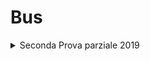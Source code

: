 # Bus

<details>
<summary>Seconda Prova parziale 2019</summary><br>

> Si consideri un bus sincrono che lavora a $`50 Mhz `$ con linee separate per dati e
> indirizzi dotato dei segnali di controllo MREQ, RD e WAIT e una memoria con un tempo di
> risposta di $`80 nsec`$ dal momento in cui gli indirizzi sono stabili.

[Diagramma di Temporizzazione](./excalidaws/Diagramma_di_Temporizzazione.excalidraw)

![Diagramma di Temporizzazione](imgs/Diagramma_di_Temporizzazione.svg)


<details> 
<summary>Domande:</summary><br>

>a) In condizioni ideali, per quanto tempo deve essere asserito il segnale di WAIT per garantire una lettura in memoria? 
>Esprimere il risultato con un numero che indica il tempo in nsec.

<details>
<summary>Soluzione</summary><br>

>$`T = 1/ (5*10^7) = 20nsec`$ - `Il periodo è 20nsec`.
>
>Il primo periodo è occupato dalla richiesta del `Address`
>
>Il `wait` è asserito dopo il primo periodo fino al inizio del periodo della lettura del dato. 
>
>Perciò: $`80nsec - 20nsec = 60nsec`$ è il tempo del `wait asserito`.
</details>

>b) In condizioni ideali, dopo quanto tempo i dati saranno disponibili presso il master?
>Esprimere il risultato con un numero che indica il tempo in nsec.

<details>
<summary>Soluzione</summary><br>

>$`80nsec + T/2 = 90nsec`$
</details>

>c) In condizioni ideali, quanto dura, complessivamente, una transazione di lettura? Esprimere il risultato con un numero che indica il tempo in nsec.

<details>
<summary>Soluzione</summary><br>

>$`80nsec + T `$(Ciclo di lettura) $`= 100nsec`$

</details>

>d) In condizioni ideali, quanto dura, complessivamente, una transazione di lettura se la
>frequenza si dimezza? Esprimere il risultato con un numero che indica il tempo in nsec.

<details>
<summary>Soluzione</summary><br>

>$`80nsec + 2*T = 120nsec`$ 
</details>
</details>
</details>
